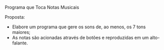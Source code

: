 Programa que Toca Notas Musicais

Proposta:
  - Elabore um programa que gere os sons de, ao menos, os 7 tons maiores;
  - As notas são acionadas através de botões e reproduzidas em um alto-falante.
